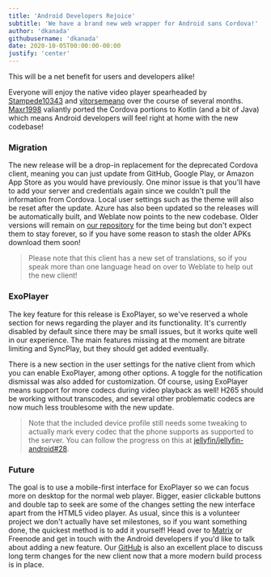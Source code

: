 ```yaml
---
title: 'Android Developers Rejoice'
subtitle: 'We have a brand new web wrapper for Android sans Cordova!'
author: 'dkanada'
githubusername: 'dkanada'
date: 2020-10-05T00:00:00-00:00
justify: 'center'
---
```


This will be a net benefit for users and developers alike!

<!--more-->

Everyone will enjoy the native video player spearheaded by [Stampede10343](https://github.com/Stampede10343) and [vitorsemeano](https://github.com/vitorsemeano) over the course of several months.
[Maxr1998](https://github.com/Maxr1998) valiantly ported the Cordova portions to Kotlin (and a bit of Java) which means Android developers will feel right at home with the new codebase!

### Migration

The new release will be a drop-in replacement for the deprecated Cordova client, meaning you can just update from GitHub, Google Play, or Amazon App Store as you would have previously.
One minor issue is that you'll have to add your server and credentials again since we couldn't pull the information from Cordova.
Local user settings such as the theme will also be reset after the update.
Azure has also been updated so the releases will be automatically built, and Weblate now points to the new codebase.
Older versions will remain on [our repository](https://repo.jellyfin.org) for the time being but don't expect them to stay forever, so if you have some reason to stash the older APKs download them soon!

> Please note that this client has a new set of translations, so if you speak more than one language head on over to Weblate to help out the new client!

### ExoPlayer

The key feature for this release is ExoPlayer, so we've reserved a whole section for news regarding the player and its functionality.
It's currently disabled by default since there may be small issues, but it works quite well in our experience.
The main features missing at the moment are bitrate limiting and SyncPlay, but they should get added eventually.

There is a new section in the user settings for the native client from which you can enable ExoPlayer, among other options.
A toggle for the notification dismissal was also added for customization.
Of course, using ExoPlayer means support for more codecs during video playback as well!
H265 should be working without transcodes, and several other problematic codecs are now much less troublesome with the new update.

> Note that the included device profile still needs some tweaking to actually mark every codec that the phone supports as supported to the server. You can follow the progress on this at [jellyfin/jellyfin-android#28](https://github.com/jellyfin/jellyfin-android/issues/28).

### Future

The goal is to use a mobile-first interface for ExoPlayer so we can focus more on desktop for the normal web player.
Bigger, easier clickable buttons and double tap to seek are some of the changes setting the new interface apart from the HTML5 video player.
As usual, since this is a volunteer project we don't actually have set milestones, so if you want something done, the quickest method is to add it yourself!
Head over to [Matrix](https://matrix.to/#/+jellyfin:matrix.org) or Freenode and get in touch with the Android developers if you'd like to talk about adding a new feature.
Our [GitHub](https://github.com/jellyfin/jellyfin-android) is also an excellent place to discuss long term changes for the new client now that a more modern build process is in place.
